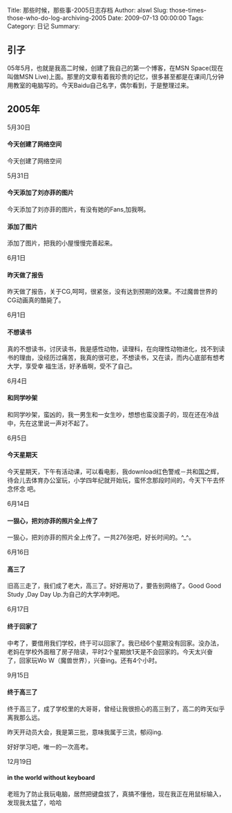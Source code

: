 Title: 那些时候，那些事-2005日志存档
Author: alswl
Slug: those-times-those-who-do-log-archiving-2005
Date: 2009-07-13 00:00:00
Tags: 
Category: 日记
Summary: 

## 引子

05年5月，也就是我高二时候，创建了我自己的第一个博客，在MSN Space(现在叫做MSN
Live)上面。那里的文章有着我珍贵的记忆，很多甚至都是在课间几分钟用教室的电脑写的。今天Baidu自己名字，偶尔看到，于是整理过来。

## 2005年

5月30日

#### 今天创建了网络空间

今天创建了网络空间

5月31日

#### 今天添加了刘亦菲的图片

今天添加了刘亦菲的图片，有没有她的Fans,加我啊。

#### 添加了图片

添加了图片，把我的小屋慢慢完善起来。

6月1日

#### 昨天做了报告

昨天做了报告，关于CG,呵呵，很紧张，没有达到预期的效果。不过魔兽世界的CG动画真的酷毙了。

6月1日

#### 不想读书

真的不想读书，讨厌读书，我是感性动物，读理科，在向理性动物进化，找不到读书的理由，没经历过痛苦，我真的很可悲，不想读书，又在读，而内心底部有想考大学，享受幸
福生活，好矛盾啊，受不了自己。

6月4日

#### 和同学吵架

和同学吵架，蛮凶的，我一男生和一女生吵，想想也蛮没面子的，现在还在冷战中，先在这里说一声对不起了。

6月5日

#### 今天星期天

今天星期天，下午有活动课，可以看电影，我download红色警戒－共和国之辉，待会儿去体育办公室玩，小学四年纪就开始玩，蛮怀念那段时间的，今天下午去怀念怀念
吧。

6月14日

#### 一狠心，把刘亦菲的照片全上传了

一狠心，把刘亦菲的照片全上传了。一共276张吧，好长时间的。^_^。

6月16日

#### 高三了

旧高三走了，我们成了老大，高三了。好好用功了，要告别网络了。Good Good Study ,Day Day Up.为自己的大学冲刺吧。

6月17日

#### 终于回家了

中考了，要借用我们学校，终于可以回家了。我已经6个星期没有回家。没办法，老妈在学校外面租了房子陪读，平时2个星期放1天是不会回家的。今天太兴奋了，回家玩Wo
W（魔兽世界），兴奋ing。还有4个小时。

9月15日

#### 终于高三了

终于高三了，成了学校里的大哥哥，曾经让我很担心的高三到了，高二的昨天似乎离我那么远。

昨天开动员大会，我是第三批，意味我属于三流，郁闷ing.

好好学习吧，唯一的一次高考。

12月19日

#### in the world without keyboard

老班为了防止我玩电脑，居然把键盘拔了，真搞不懂他，现在我正在用鼠标输入，发现我太猛了，哈哈

